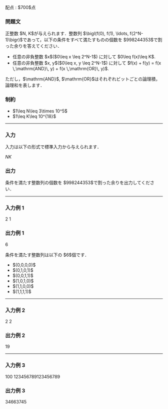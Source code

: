 
<div>

<span>

<span>

<p>
配点 : $700$点
</p>

<div>

<section>

### **問題文**

<p>
正整数 $N, K$が与えられます．整数列 $\bigl(f(0), f(1), \ldots, f(2^N-1)\bigr)$であって，以下の条件をすべて満たすものの個数を $998244353$で割った余りを答えてください．
</p>

<ul>

<li>
任意の非負整数 $x$($0\leq x \leq 2^N-1$) に対して $0\leq f(x)\leq K$. 
</li>

<li>
任意の非負整数 $x, y$($0\leq x, y \leq 2^N-1$) に対して $f(x) + f(y) = f(x \,\mathrm{AND}\, y) + f(x \,\mathrm{OR}\, y)$. 
</li>

</ul>

<p>
ただし，$\mathrm{AND}$, $\mathrm{OR}$はそれぞれビットごとの論理積，論理和を表します．
</p>

</section>

</div>

<div>

<section>

### **制約**

<ul>

<li>
$1\leq N\leq 3\times 10^5$
</li>

<li>
$1\leq K\leq 10^{18}$
</li>

</ul>

</section>

</div>

---

<div>

<div>

<section>

### **入力**

<p>
入力は以下の形式で標準入力から与えられます．
</p>

<div>

$N$$K$
</div>

</section>

</div>

<div>

<section>

### **出力**

<p>
条件を満たす整数列の個数を $998244353$で割った余りを出力してください．
</p>

</section>

</div>

</div>

---

<div>

<section>

### **入力例 1**

<div>

2 1

</div>

</section>

</div>

<div>

<section>

### **出力例 1**

<div>

6

</div>

<p>
条件を満たす整数列は以下の $6$個です．
</p>

<ul>

<li>
$(0,0,0,0)$
</li>

<li>
$(0,1,0,1)$
</li>

<li>
$(0,0,1,1)$
</li>

<li>
$(1,0,1,0)$
</li>

<li>
$(1,1,0,0)$
</li>

<li>
$(1,1,1,1)$
</li>

</ul>

</section>

</div>

---

<div>

<section>

### **入力例 2**

<div>

2 2

</div>

</section>

</div>

<div>

<section>

### **出力例 2**

<div>

19

</div>

</section>

</div>

---

<div>

<section>

### **入力例 3**

<div>

100 123456789123456789

</div>

</section>

</div>

<div>

<section>

### **出力例 3**

<div>

34663745

</div>

</section>

</div>

</span>

</span>

</div>
